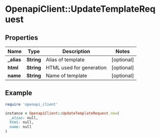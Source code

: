 # OpenapiClient::UpdateTemplateRequest

## Properties

| Name | Type | Description | Notes |
| ---- | ---- | ----------- | ----- |
| **_alias** | **String** | Alias of template | [optional] |
| **html** | **String** | HTML used for generation | [optional] |
| **name** | **String** | Name of template | [optional] |

## Example

```ruby
require 'openapi_client'

instance = OpenapiClient::UpdateTemplateRequest.new(
  _alias: null,
  html: null,
  name: null
)
```

